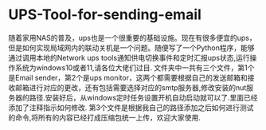 # UPS-Tool-for-sending-email
随着家用NAS的普及，ups也是一个很重要的基础设施。现在有很多便宜的ups，但是如何实现局域网内的联动关机是一个问题。随便写了一个Python程序，能够通过调用本地的Network ups tools通知供电切换事件和定时汇报ups状态,运行操作系统为windows10或者11,请各位大佬们过目.
文件夹中一共有三个文件，第1个是Email sender，第2个是ups monitor，这两个都需要根据自己的发送邮箱和接收邮箱进行对应的更改，还有包括需要选择对应的smtp服务器,修改安装的nut服务器的路径.安装好后，从windows定时任务设置开机自动启动就可以了.里面已经添加了注释指示如何修改.
第3个文件是根据我自己的路径添加之后如何进行测试的命令,将所有的内容已经打成压缩包统一上传，欢迎大家使用.
